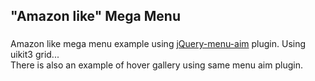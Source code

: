 ## "Amazon like" Mega Menu
###
Amazon like mega menu example using <a href="https://github.com/kamens/jQuery-menu-aim">jQuery-menu-aim</a> plugin. Using uikit3 grid...
<br />
There is also an example of hover gallery using same menu aim plugin.
